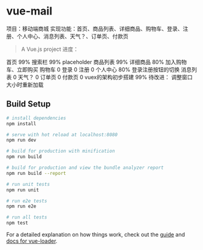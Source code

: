 # vue-mail
项目：移动端商城
实现功能：首页、商品列表、详细商品、购物车、登录、注册、个人中心、消息列表、天气？、订单页、付款页
> A Vue.js project
进度：

首页        99%
搜索栏      99%
    placeholder
商品列表    99%
详细商品    80% 加入购物车、立即购买
购物车      0
登录        0
注册        0
个人中心    80% 登录注册按钮的切换
消息列表    0
天气？      0
订单页      0
付款页      0
vuex的架构初步搭建  99%
待改进：
    调整窗口大小时重新加载


## Build Setup

``` bash
# install dependencies
npm install

# serve with hot reload at localhost:8080
npm run dev

# build for production with minification
npm run build

# build for production and view the bundle analyzer report
npm run build --report

# run unit tests
npm run unit

# run e2e tests
npm run e2e

# run all tests
npm test
```

For a detailed explanation on how things work, check out the [guide](http://vuejs-templates.github.io/webpack/) and [docs for vue-loader](http://vuejs.github.io/vue-loader).
